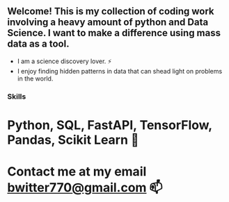 ## Welcome! This is my collection of coding work involving a heavy amount of python and Data Science. I want to make a difference using mass data as a tool.
* I am a science discovery lover. ⚡
* I enjoy finding hidden patterns in data that can shead light on problems in the world.

### Skills
# Python, SQL, FastAPI, TensorFlow, Pandas, Scikit Learn 💬

# Contact me at my email bwitter770@gmail.com 📫 
<!--
**Witterone/Witterone** is a ✨ _special_ ✨ repository because its `README.md` (this file) appears on your GitHub profile.

Here are some ideas to get you started:

- 🔭 I’m currently working on ...
- 🌱 I’m currently learning ...
- 👯 I’m looking to collaborate on ...
- 🤔 I’m looking for help with ...
- 💬 Ask me about ...
- 📫 How to reach me: ...
- 😄 Pronouns: ...
- ⚡ Fun fact: ...
-->
